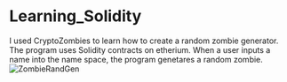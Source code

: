 # Learning_Solidity
I used CryptoZombies to learn how to create a random zombie generator. The program uses Solidity contracts on etherium. When a user inputs a name into the name space, the program genetares a random zombie.
![ZombieRandGen](https://github.com/user-attachments/assets/ced037bb-c47e-432b-ba25-f6f9087502e3)
